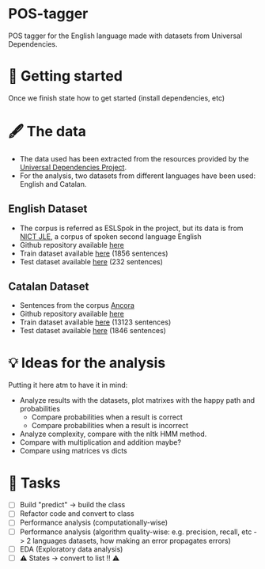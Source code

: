 # POS-tagger
POS tagger for the English language made with datasets from Universal Dependencies.

# 🚀 Getting started
Once we finish state how to get started (install dependencies, etc)

# 🖋️ The data 

* The data used has been extracted from the resources provided by the [Universal Dependencies Project](https://universaldependencies.org/).
* For the analysis, two datasets from different languages have been used: English and Catalan.

## English Dataset
* The corpus is referred as ESLSpok in the project, but its data is from [NICT JLE](https://alaginrc.nict.go.jp/nict_jle/index_E.html), a corpus of spoken second language English
* Github repository available [here](https://github.com/UniversalDependencies/UD_English-ESLSpok/tree/master)
* Train dataset available [here](https://github.com/UniversalDependencies/UD_English-ESLSpok/blob/master/en_eslspok-ud-train.conllu) (1856 sentences)
* Test dataset available [here](https://github.com/UniversalDependencies/UD_English-ESLSpok/blob/master/en_eslspok-ud-test.conllu) (232 sentences)

## Catalan Dataset
* Sentences from the corpus [Ancora](https://clic.ub.edu/corpus/)
* Github repository available [here](https://github.com/UniversalDependencies/UD_Catalan-AnCora/tree/master)
* Train dataset available [here](https://github.com/UniversalDependencies/UD_Catalan-AnCora/blob/master/ca_ancora-ud-train.conllu) (13123 sentences)
* Test dataset available [here](https://github.com/UniversalDependencies/UD_Catalan-AnCora/blob/master/ca_ancora-ud-test.conllu) (1846 sentences)

# 💡 Ideas for the analysis
Putting it here atm to have it in mind:

* Analyze results with the datasets, plot matrixes with the happy path and probabilities
    * Compare probabilities when a result is correct
    * Compare probabilities when a result is incorrect
* Analyze complexity, compare with the nltk HMM method.
* Compare with multiplication and addition maybe?
* Compare using matrices vs dicts

# 📝 Tasks
- [ ] Build "predict" -> build the class
- [ ] Refactor code and convert to class
- [ ] Performance analysis (computationally-wise)
- [ ] Performance analysis (algorithm quality-wise: e.g. precision, recall, etc -> 2 languages datasets, how making an error propagates errors)
- [ ] EDA (Exploratory data analysis)
- [ ] ⚠️ States -> convert to list !! ⚠️